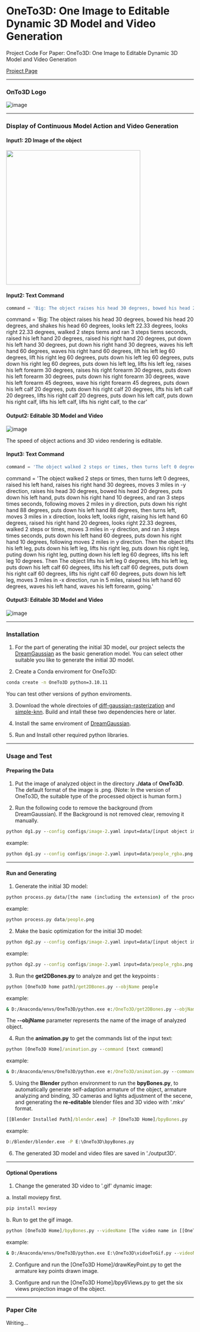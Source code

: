 # OneTo3D: One Image to Editable Dynamic 3D Model and Video Generation

Project Code For Paper: OneTo3D: One Image to Editable Dynamic 3D Model and Video Generation


[Project Page](https://lin-jinwei.github.io/projects/OneTo3D/OneTo3D.html)

---

### OnTo3D Logo
![image](https://github.com/lin-jinwei/OneTo3D/blob/main/data/logo/OneTo3D.png)

---
### Display of Continuous Model Action and Video Generation

#### Input1: 2D Image of the object

<img src="https://github.com/lin-jinwei/OneTo3D/blob/main/data/people.png" width = 360>

#### Input2: Text Command
```python
command = 'Big: The object raises his head 30 degrees, bowed his head 20 degrees, and shakes his head 60 degrees, looks left 22.33 degrees, looks right 22.33 degrees, walked 2 steps tiems and ran 3 steps tiems seconds, raised his left hand 20 degrees, raised his right hand 20 degrees, put down his left hand 30 degrees, put down his right hand 30 degrees, waves his left hand 60 degrees, waves his right hand 60 degrees, lift his left leg 60 degrees, lift his right leg 60 degrees, puts down his left leg 60 degrees, puts down his right leg 60 degrees, puts down his left leg, lifts his left leg, raises his left forearm 30 degrees, raises his right forearm 30 degrees, puts down his left forearm 30 degrees, puts down his right forearm 30 degrees, wave his left forearm 45 degrees, wave his right forearm 45 degrees, puts down his left calf 20 degrees, puts down his right calf 20 degrees, lifts his left calf 20 degrees, lifts his right calf 20 degrees, puts down his left calf, puts down his right calf, lifts his left calf, lifts his right calf, to the car'
```
command = 'Big: The object raises his head 30 degrees, bowed his head 20 degrees, and shakes his head 60 degrees, looks left 22.33 degrees, looks right 22.33 degrees, walked 2 steps tiems and ran 3 steps tiems seconds, raised his left hand 20 degrees, raised his right hand 20 degrees, put down his left hand 30 degrees, put down his right hand 30 degrees, waves his left hand 60 degrees, waves his right hand 60 degrees, lift his left leg 60 degrees, lift his right leg 60 degrees, puts down his left leg 60 degrees, puts down his right leg 60 degrees, puts down his left leg, lifts his left leg, raises his left forearm 30 degrees, raises his right forearm 30 degrees, puts down his left forearm 30 degrees, puts down his right forearm 30 degrees, wave his left forearm 45 degrees, wave his right forearm 45 degrees, puts down his left calf 20 degrees, puts down his right calf 20 degrees, lifts his left calf 20 degrees, lifts his right calf 20 degrees, puts down his left calf, puts down his right calf, lifts his left calf, lifts his right calf, to the car'

#### Output2: Editable 3D Model and Video
![image](https://github.com/lin-jinwei/OneTo3D/blob/main/output3D/gifs/0001-0396.gif)

The speed of object actions and 3D video rendering is editable.  

#### Input3: Text Command
```python
command = 'The object walked 2 steps or times, then turns left 0 degrees, raised his left hand, raises his right hand 30 degrees, moves 3 miles in -y direction, raises his head 30 degrees, bowed his head 20 degrees, puts down his left hand, puts down his right hand 10 degrees, and ran 3 steps times seconds, following moves 2 miles in y direction, puts down his right hand 88 degrees, puts down his left hand 88 degrees, then turns left, moves 3 miles in x direction, looks left, looks right, raising his left hand 60 degrees, raised his right hand 20 degrees, looks right 22.33 degrees, walked 2 steps or times, moves 3 miles in -y direction, and ran 3 steps times seconds, puts down his left hand 60 degrees, puts down his right hand 10 degrees, following moves 2 miles in y direction. Then the object lifts his left leg, puts down his left leg, lifts his right leg, puts down his right leg, puting down his right leg, putting down his left leg 60 degrees, lifts his left leg 10 degrees. Then The object lifts his left leg 0 degrees, lifts his left leg, puts down his left calf 60 degrees, lifts his left calf 60 degrees, puts down his right calf 60 degrees, lifts his right calf 60 degrees, puts down his left leg, moves 3 miles in -x direction, run in 5 miles, raised his left hand 60 degrees, waves his left hand, waves his left forearm, going.'
```
command = 'The object walked 2 steps or times, then turns left 0 degrees, raised his left hand, raises his right hand 30 degrees, moves 3 miles in -y direction, raises his head 30 degrees, bowed his head 20 degrees, puts down his left hand, puts down his right hand 10 degrees, and ran 3 steps times seconds, following moves 2 miles in y direction, puts down his right hand 88 degrees, puts down his left hand 88 degrees, then turns left, moves 3 miles in x direction, looks left, looks right, raising his left hand 60 degrees, raised his right hand 20 degrees, looks right 22.33 degrees, walked 2 steps or times, moves 3 miles in -y direction, and ran 3 steps times seconds, puts down his left hand 60 degrees, puts down his right hand 10 degrees, following moves 2 miles in y direction. Then the object lifts his left leg, puts down his left leg, lifts his right leg, puts down his right leg, puting down his right leg, putting down his left leg 60 degrees, lifts his left leg 10 degrees. Then The object lifts his left leg 0 degrees, lifts his left leg, puts down his left calf 60 degrees, lifts his left calf 60 degrees, puts down his right calf 60 degrees, lifts his right calf 60 degrees, puts down his left leg, moves 3 miles in -x direction, run in 5 miles, raised his left hand 60 degrees, waves his left hand, waves his left forearm, going.'

#### Output3: Editable 3D Model and Video

![image](https://github.com/lin-jinwei/OneTo3D/blob/main/output3D/gifs/v25.gif)

---
### Installation

1. For the part of generating the initial 3D model, our project selects the [DreamGaussian](https://github.com/dreamgaussian/dreamgaussian) as the basic generation model. You can select other suitable you like to generate the initial 3D model.

2. Create a Conda enviroment for OneTo3D:

```cmd
conda create -n OneTo3D python=3.10.11
```

You can test other versions of python enviroments.

3. Download the whole directoies of [diff-gaussian-rasterization](https://github.com/graphdeco-inria/diff-gaussian-rasterization) and [simple-knn](https://github.com/graphdeco-inria/gaussian-splatting/blob/main/submodules/simple-knn). Build and intall these two dependencies here or later. 

4. Install the same enviroment of [DreamGaussian](https://github.com/dreamgaussian/dreamgaussian).

5. Run and Install other required python libraries.

---

### Usage and Test

#### Preparing the Data

1. Put the image of analyzed object in the directory **./data** of **OneTo3D**. The default format of the image is .png.
(Note: In the version of OneTo3D, the suitable type of the processed object is human form.)

3. Run the following code to remove the background (from DreamGaussian). If the Background is not removed clear, removing it manually.

```cmd
python dg1.py --config configs/image-2.yaml input=data/[input object image path] save_path=data/[output object model path] 
```
example:
```cmd
python dg1.py --config configs/image-2.yaml input=data/people_rgba.png save_path=data/people_rgba/people_rgba.png
```

---

#### Run and Generating
1. Generate the initial 3D model:

```cmd
python process.py data/[the name (including the extension) of the processed image]
```
example:
```cmd
python process.py data/people.png
```

2. Make the basic optimization for the initial 3D model:
```cmd
python dg2.py --config configs/image-2.yaml input=data/[input object image path] save_path=data/[output object model path] 
```
example:
```cmd
python dg2.py --config configs/image-2.yaml input=data/people_rgba.png save_path=data/people_rgba/people_rgba.png
```

3. Run the **get2DBones.py** to analyze and get the keypoints :
```cmd
python [OneTo3D home path]/get2DBones.py --objName people
```
example:
```cmd
& D:/Anaconda/envs/OneTo3D/python.exe e:/OneTo3D/get2DBones.py --objName people
```
The **--objName** parameter represents the name of the image of analyzed object.

4. Run the **animation.py** to get the commands list of the input text:
```cmd
python [OneTo3D Home]/animation.py --command [text command]
```
example:
```cmd
& D:/Anaconda/envs/OneTo3D/python.exe e:/OneTo3D/animation.py --command 'The object moves 2 miles in x direction.'
```

5. Using the **Blender** python environment to run the **bpyBones.py**, to automatically generate self-adaption armature of the object, armature analyzing and binding, 3D cameras and lights adjustment of the secene, and generating the **re-editable** blender files and 3D video with '.mkv' format.   

```cmd
[[Blender Installed Path]/blender.exe] -P [OneTo3D Home]/bpyBones.py
```
example:
```cmd
D:/Blender/blender.exe -P E:\OneTo3D\bpyBones.py
```
6. The generated 3D model and video files are saved in './output3D'.

---

#### Optional Operations
1. Change the generated 3D video to '.gif' dynamic image:
   
a. Install moviepy first.

```cmd
pip install moviepy
```

b. Run to get the gif image.

```cmd
python [OneTo3D Home]/bpyBones.py --videoName [The video name in [[OneTo3D Home]/output3D./3Dvideo]]
```
example:
```cmd
& D:/Anaconda/envs/OneTo3D/python.exe E:\OneTo3D\vidoeToGif.py --videoName '0001-0396.mkv'
```

2. Configure and run the [OneTo3D Home]/drawKeyPoint.py to get the armature key points drawn image.

3. Configure and run the [OneTo3D Home]/bpy6Views.py to get the six views projection image of the object.

---

### Paper Cite
Writing...





